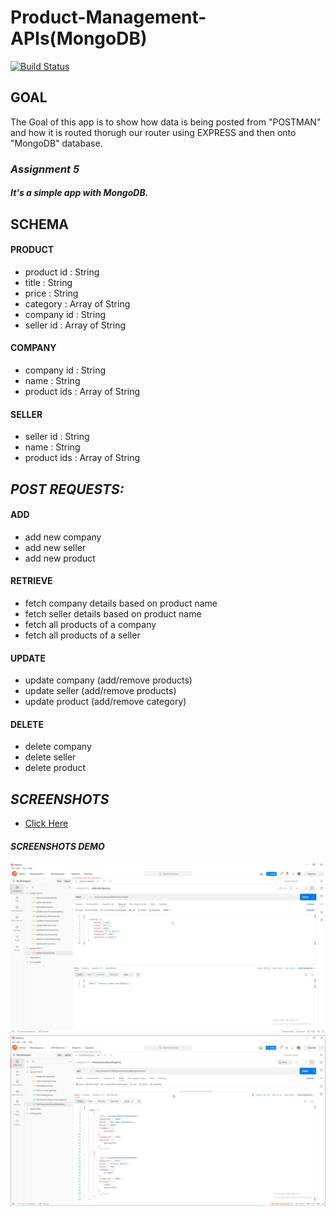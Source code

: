 # Product-Management-APIs(MongoDB)
[![Build Status](https://travis-ci.org/joemccann/dillinger.svg?branch=master)](https://github.com/mr-sudheeshkumar/Product-Management-APIs-MongoDB-/blob/main/assignment5/app.js)

## **GOAL**
The Goal of this app is to show how data is being posted from "POSTMAN" and how it is routed thorugh our router using EXPRESS and then onto "MongoDB" database.

### ***Assignment 5***
##### *It's a simple app with MongoDB.*

## SCHEMA

#### PRODUCT
- product id : String
- title : String
- price : String
- category : Array of String
- company id : String
- seller id : Array of String


#### COMPANY
- company id : String
- name : String
- product ids : Array of String


#### SELLER 
- seller id : String
- name : String
- product ids : Array of String


## *POST REQUESTS:*


#### ADD 
- add new company
- add new seller
- add new product


#### RETRIEVE 
- fetch company details based on product name
- fetch seller details based on product name
- fetch all products of a company
- fetch all products of a seller


#### UPDATE 
- update company (add/remove products)
- update seller (add/remove products)
- update product (add/remove category)


#### DELETE 
- delete company
- delete seller
- delete product

## ***SCREENSHOTS***
- [Click Here](https://github.com/mr-sudheeshkumar/Product-Management-APIs-MongoDB-/tree/main/assignment5/Postman)

#### ***SCREENSHOTS DEMO***
![1.png](https://github.com/mr-sudheeshkumar/Product-Management-APIs-MongoDB-/blob/main/assignment5/Postman/1.png)
![2.png](https://github.com/mr-sudheeshkumar/Product-Management-APIs-MongoDB-/blob/main/assignment5/Postman/8.png)
